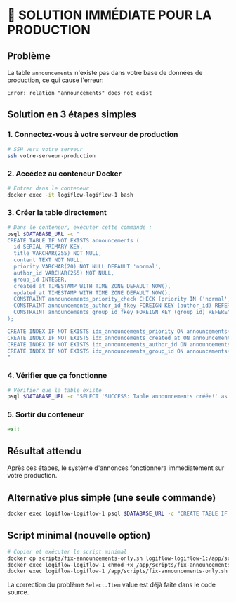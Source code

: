 # 🚨 SOLUTION IMMÉDIATE POUR LA PRODUCTION

## Problème
La table `announcements` n'existe pas dans votre base de données de production, ce qui cause l'erreur:
```
Error: relation "announcements" does not exist
```

## Solution en 3 étapes simples

### 1. Connectez-vous à votre serveur de production
```bash
# SSH vers votre serveur
ssh votre-serveur-production
```

### 2. Accédez au conteneur Docker
```bash
# Entrer dans le conteneur
docker exec -it logiflow-logiflow-1 bash
```

### 3. Créer la table directement
```bash
# Dans le conteneur, exécuter cette commande :
psql $DATABASE_URL -c "
CREATE TABLE IF NOT EXISTS announcements (
  id SERIAL PRIMARY KEY,
  title VARCHAR(255) NOT NULL,
  content TEXT NOT NULL,
  priority VARCHAR(20) NOT NULL DEFAULT 'normal',
  author_id VARCHAR(255) NOT NULL,
  group_id INTEGER,
  created_at TIMESTAMP WITH TIME ZONE DEFAULT NOW(),
  updated_at TIMESTAMP WITH TIME ZONE DEFAULT NOW(),
  CONSTRAINT announcements_priority_check CHECK (priority IN ('normal', 'important', 'urgent')),
  CONSTRAINT announcements_author_id_fkey FOREIGN KEY (author_id) REFERENCES users(id) ON DELETE CASCADE,
  CONSTRAINT announcements_group_id_fkey FOREIGN KEY (group_id) REFERENCES groups(id) ON DELETE CASCADE
);

CREATE INDEX IF NOT EXISTS idx_announcements_priority ON announcements(priority);
CREATE INDEX IF NOT EXISTS idx_announcements_created_at ON announcements(created_at DESC);
CREATE INDEX IF NOT EXISTS idx_announcements_author_id ON announcements(author_id);
CREATE INDEX IF NOT EXISTS idx_announcements_group_id ON announcements(group_id);
"
```

### 4. Vérifier que ça fonctionne
```bash
# Vérifier que la table existe
psql $DATABASE_URL -c "SELECT 'SUCCESS: Table announcements créée!' as status;"
```

### 5. Sortir du conteneur
```bash
exit
```

## Résultat attendu
Après ces étapes, le système d'annonces fonctionnera immédiatement sur votre production.

## Alternative plus simple (une seule commande)
```bash
docker exec logiflow-logiflow-1 psql $DATABASE_URL -c "CREATE TABLE IF NOT EXISTS announcements (id SERIAL PRIMARY KEY, title VARCHAR(255) NOT NULL, content TEXT NOT NULL, priority VARCHAR(20) NOT NULL DEFAULT 'normal', author_id VARCHAR(255) NOT NULL, group_id INTEGER, created_at TIMESTAMP WITH TIME ZONE DEFAULT NOW(), updated_at TIMESTAMP WITH TIME ZONE DEFAULT NOW(), CONSTRAINT announcements_priority_check CHECK (priority IN ('normal', 'important', 'urgent')), CONSTRAINT announcements_author_id_fkey FOREIGN KEY (author_id) REFERENCES users(id) ON DELETE CASCADE, CONSTRAINT announcements_group_id_fkey FOREIGN KEY (group_id) REFERENCES groups(id) ON DELETE CASCADE);"
```

## Script minimal (nouvelle option)
```bash
# Copier et exécuter le script minimal
docker cp scripts/fix-announcements-only.sh logiflow-logiflow-1:/app/scripts/
docker exec logiflow-logiflow-1 chmod +x /app/scripts/fix-announcements-only.sh
docker exec logiflow-logiflow-1 /app/scripts/fix-announcements-only.sh
```

La correction du problème `Select.Item` value est déjà faite dans le code source.